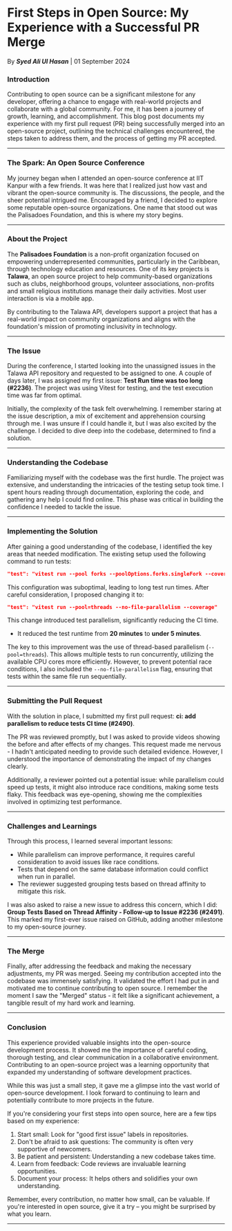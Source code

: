 # First Steps in Open Source: My Experience with a Successful PR Merge
By ***Syed Ali Ul Hasan*** | 01 September 2024

### Introduction

Contributing to open source can be a significant milestone for any developer, offering a chance to engage with real-world projects and collaborate with a global community. For me, it has been a journey of growth, learning, and accomplishment. This blog post documents my experience with my first pull request (PR) being successfully merged into an open-source project, outlining the technical challenges encountered, the steps taken to address them, and the process of getting my PR accepted.

___

### The Spark: An Open Source Conference

My journey began when I attended an open-source conference at IIT Kanpur with a few friends. It was here that I realized just how vast and vibrant the open-source community is. The discussions, the people, and the sheer potential intrigued me. Encouraged by a friend, I decided to explore some reputable open-source organizations. One name that stood out was the Palisadoes Foundation, and this is where my story begins.

___

### About the Project

The **Palisadoes Foundation** is a non-profit organization focused on empowering underrepresented communities, particularly in the Caribbean, through technology education and resources. One of its key projects is **Talawa**, an open source project to help community-based organizations such as clubs, neighborhood groups, volunteer associations, non-profits and small religious institutions manage their daily activities. Most user interaction is via a mobile app.

By contributing to the Talawa API, developers support a project that has a real-world impact on community organizations and aligns with the foundation's mission of promoting inclusivity in technology.

___

### The Issue

During the conference, I started looking into the unassigned issues in the Talawa API repository and requested to be assigned to one. A couple of days later, I was assigned my first issue: **Test Run time was too long (#2236)**. The project was using Vitest for testing, and the test execution time was far from optimal.

Initially, the complexity of the task felt overwhelming. I remember staring at the issue description, a mix of excitement and apprehension coursing through me. I was unsure if I could handle it, but I was also excited by the challenge. I decided to dive deep into the codebase, determined to find a solution.

___

### Understanding the Codebase

Familiarizing myself with the codebase was the first hurdle. The project was extensive, and understanding the intricacies of the testing setup took time. I spent hours reading through documentation, exploring the code, and gathering any help I could find online. This phase was critical in building the confidence I needed to tackle the issue.

___

### Implementing the Solution

After gaining a good understanding of the codebase, I identified the key areas that needed modification. The existing setup used the following command to run tests:

```json 
"test": "vitest run --pool forks --poolOptions.forks.singleFork --coverage"
```

This configuration was suboptimal, leading to long test run times. After careful consideration, I proposed changing it to:

```json
"test": "vitest run --pool=threads --no-file-parallelism --coverage"
```

This change introduced test parallelism, significantly reducing the CI time. 
- It reduced the test runtime from **20 minutes** to **under 5 minutes**.

The key to this improvement was the use of thread-based parallelism (`--pool=threads`). This allows multiple tests to run concurrently, utilizing the available CPU cores more efficiently. However, to prevent potential race conditions, I also included the `--no-file-parallelism` flag, ensuring that tests within the same file run sequentially.

___

### Submitting the Pull Request

With the solution in place, I submitted my first pull request: **ci: add parallelism to reduce tests CI time (#2490)**. 

The PR was reviewed promptly, but I was asked to provide videos showing the before and after effects of my changes. This request made me nervous - I hadn't anticipated needing to provide such detailed evidence. However, I understood the importance of demonstrating the impact of my changes clearly.

Additionally, a reviewer pointed out a potential issue: while parallelism could speed up tests, it might also introduce race conditions, making some tests flaky. This feedback was eye-opening, showing me the complexities involved in optimizing test performance.

___

### Challenges and Learnings

Through this process, I learned several important lessons:

- While parallelism can improve performance, it requires careful consideration to avoid issues like race conditions.
- Tests that depend on the same database information could conflict when run in parallel.
- The reviewer suggested grouping tests based on thread affinity to mitigate this risk.

I was also asked to raise a new issue to address this concern, which I did: **Group Tests Based on Thread Affinity - Follow-up to Issue #2236 (#2491)**. This marked my first-ever issue raised on GitHub, adding another milestone to my open-source journey.

___

### The Merge

Finally, after addressing the feedback and making the necessary adjustments, my PR was merged. Seeing my contribution accepted into the codebase was immensely satisfying. It validated the effort I had put in and motivated me to continue contributing to open source. I remember the moment I saw the "Merged" status - it felt like a significant achievement, a tangible result of my hard work and learning.

___

### Conclusion

This experience provided valuable insights into the open-source development process. It showed me the importance of careful coding, thorough testing, and clear communication in a collaborative environment. Contributing to an open-source project was a learning opportunity that expanded my understanding of software development practices.

While this was just a small step, it gave me a glimpse into the vast world of open-source development. I look forward to continuing to learn and potentially contribute to more projects in the future.

If you're considering your first steps into open source, here are a few tips based on my experience:

1. Start small: Look for "good first issue" labels in repositories.
2. Don't be afraid to ask questions: The community is often very supportive of newcomers.
3. Be patient and persistent: Understanding a new codebase takes time.
4. Learn from feedback: Code reviews are invaluable learning opportunities.
5. Document your process: It helps others and solidifies your own understanding.

Remember, every contribution, no matter how small, can be valuable. If you're interested in open source, give it a try – you might be surprised by what you learn.

___